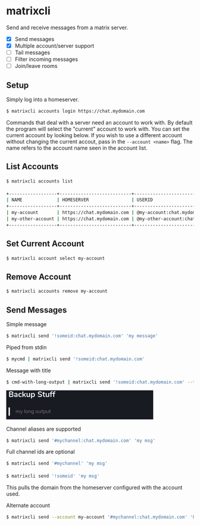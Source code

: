 # matrixcli
Send and receive messages from a matrix server.

- [x] Send messages
- [x] Multiple account/server support
- [ ] Tail messages
- [ ] Filter incoming messages
- [ ] Join/leave rooms

## Setup 

Simply log into a homeserver.

```sh
$ matrixcli accounts login https://chat.mydomain.com
```

Commands that deal with a server need an account to work with. By default the program will select the "current" account to work with. You can set the current account by looking below. If you wish to use a different account without changing the current accout, pass in the `--account <name>` flag. The name refers to the account name seen in the account list.

## List Accounts

```sh
$ matrixcli accounts list

+------------------+---------------------------+-------------------------------------+---------+
| NAME             | HOMESERVER                | USERID                              | CURRENT |
+------------------+---------------------------+-------------------------------------+---------+
| my-account       | https://chat.mydomain.com | @my-account:chat.mydomain.com       |         |
| my-other-account | https://chat.mydomain.com | @my-other-account:chat.mydomain.com | *       |
+------------------+---------------------------+-------------------------------------+---------+
```

## Set Current Account
```sh
$ matrixcli account select my-account
```

## Remove Account

```sh
$ matrixcli accounts remove my-account
```

## Send Messages

Simple message
```sh
$ matrixcli send '!someid:chat.mydomain.com' 'my message'
```

Piped from stdin
```sh
$ mycmd | matrixcli send '!someid:chat.mydomain.com'
```

Message with title
```sh
$ cmd-with-long-output | matrixcli send '!someid:chat.mydomain.com' --title 'Backup Stuff'
```

![Rich Text](.images/rich_text.png)

Channel aliases are supported
```sh
$ matrixcli send '#mychannel:chat.mydomain.com' 'my msg'
```

Full channel ids are optional
```sh
$ matrixcli send '#mychannel' 'my msg'

$ matrixcli send '!someid' 'my msg'
```

This pulls the domain from the homeserver configured with the account used.

Alternate account
```sh
$ matrixcli send --account my-account '#mychannel:chat.mydomain.com' 'hello there'
```
